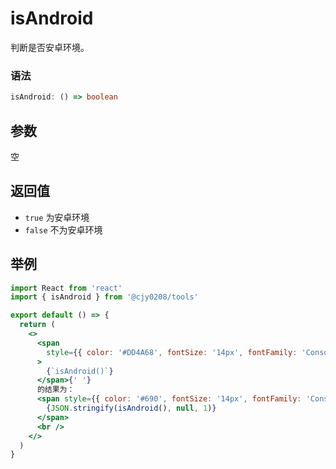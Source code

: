# isAndroid

判断是否安卓环境。

### 语法

```ts
isAndroid: () => boolean
```

## 参数

空

## 返回值

- `true` 为安卓环境
- `false` 不为安卓环境

## 举例

```jsx
import React from 'react'
import { isAndroid } from '@cjy0208/tools'

export default () => {
  return (
    <>
      <span
        style={{ color: '#DD4A68', fontSize: '14px', fontFamily: 'Consolas' }}
      >
        {`isAndroid()`}
      </span>{' '}
      的结果为：
      <span style={{ color: '#690', fontSize: '14px', fontFamily: 'Consolas' }}>
        {JSON.stringify(isAndroid(), null, 1)}
      </span>
      <br />
    </>
  )
}
```
